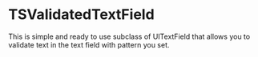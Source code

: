 TSValidatedTextField
====================

This is simple and ready to use subclass of UITextField that allows you to validate text in the text field with pattern you set.
